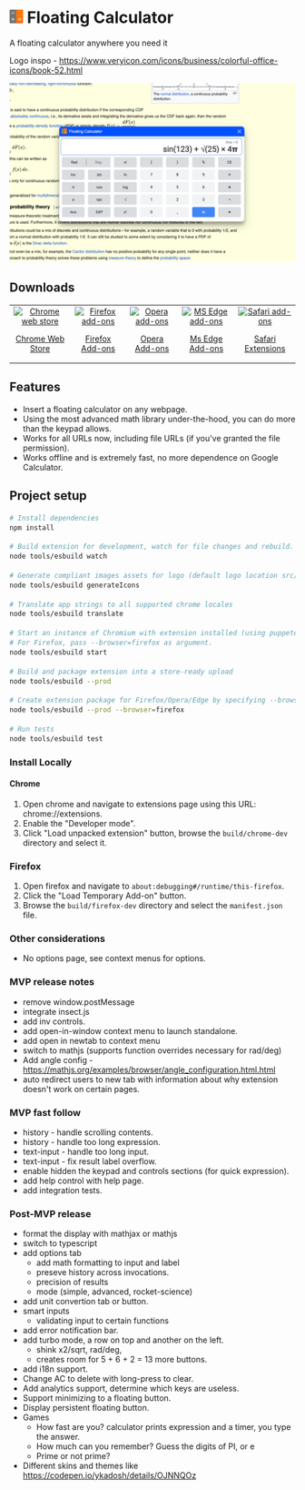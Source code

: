 # ![logo](src/assets/logo-24x24.png) Floating Calculator

A floating calculator anywhere you need it

Logo inspo - https://www.veryicon.com/icons/business/colorful-office-icons/book-52.html

![Screenshot](src/assets/screenshot.JPEG "Screenshot")

## Downloads
<table cellspacing="0" cellpadding="0">
  <tr style="text-align: center">
    <td valign="center">
      <a align="center" href="https://chrome.google.com/webstore/detail/floating-calculator/mbfnbhfjnjeedaknilkfegfnnmmmmpmn">
        <img src="src/assets/chrome-logo.png" alt="Chrome web store" width="50" />
        <p align="center">Chrome Web Store</p>
      </a>
    </td>
    <td valign="center">
      <a href="https://addons.mozilla.org/firefox/extensions/">
        <img src="src/assets/firefox-logo.png" alt="Firefox add-ons" width="50" />
        <p align="center">Firefox Add-ons</p>
      </a>
    </td>
        <td valign="center">
      <a href="https://addons.opera.com/en/extensions/">
        <img src="src/assets/opera-logo.png" alt="Opera add-ons" width="50"/>
        <p align="center">Opera Add-ons</p>
      </a>
    </td>
        <td valign="center">
      <a href="https://microsoftedge.microsoft.com/addons">
        <img src="src/assets/ms-edge-logo.png" alt="MS Edge add-ons" width="50" />
        <p align="center">Ms Edge Add-ons</p>
      </a>
    </td>
        <td valign="center">
      <a href="https://apps.apple.com/app/apple-store/">
        <img src="src/assets/safari-logo.png" alt="Safari add-ons" width="50" />
        <p align="center">Safari Extensions</p>
      </a>
    </td>
  </tr>
</table>

## Features

* Insert a floating calculator on any webpage.
* Using the most advanced math library under-the-hood, you can do more than the keypad allows.
* Works for all URLs now, including file URLs (if you've granted the file permission).
* Works offline and is extremely fast, no more dependence on Google Calculator.

## Project setup

```bash
# Install dependencies
npm install

# Build extension for development, watch for file changes and rebuild.
node tools/esbuild watch

# Generate compliant images assets for logo (default logo location src/assets/logo.png)
node tools/esbuild generateIcons

# Translate app strings to all supported chrome locales
node tools/esbuild translate

# Start an instance of Chromium with extension installed (using puppeteer)
# For Firefox, pass --browser=firefox as argument.
node tools/esbuild start 

# Build and package extension into a store-ready upload
node tools/esbuild --prod 

# Create extension package for Firefox/Opera/Edge by specifying --browser argument
node tools/esbuild --prod --browser=firefox

# Run tests
node tools/esbuild test
```

### Install Locally

#### Chrome
1. Open chrome and navigate to extensions page using this URL: chrome://extensions.
2. Enable the "Developer mode".
3. Click "Load unpacked extension" button, browse the `build/chrome-dev` directory and select it.

### Firefox
1. Open firefox and navigate to `about:debugging#/runtime/this-firefox`.
2. Click the "Load Temporary Add-on" button.
3. Browse the `build/firefox-dev` directory and select the `manifest.json` file.


### Other considerations
* No options page, see context menus for options.


### MVP release notes
- remove window.postMessage <DONE>
- integrate insect.js <DONE>
- add inv controls. <DONE>
- add open-in-window context menu to launch standalone. <DONE>
- add open in newtab to context menu <DONE>
- switch to mathjs (supports function overrides necessary for rad/deg)
- Add angle config - https://mathjs.org/examples/browser/angle_configuration.html.html
- auto redirect users to new tab with information about why extension doesn't work on certain pages.

### MVP fast follow
- history - handle scrolling contents.
- history - handle too long expression.
- text-input - handle too long input.
- text-input - fix result label overflow.
- enable hidden the keypad and controls sections (for quick expression).
- add help control with help page.
- add integration tests.

### Post-MVP release
- format the display with mathjax or mathjs
- switch to typescript
- add options tab
  - add math formatting to input and label
  - preseve history across invocations.
  - precision of results
  - mode (simple, advanced, rocket-science)
- add unit convertion tab or button.
- smart inputs 
  - validating input to certain functions
- add error notification bar.
- add turbo mode, a row on top and another on the left.
  - shink x2/sqrt, rad/deg, 
  - creates room for 5 + 6 + 2 = 13 more buttons.
- add i18n support.
- Change AC to delete with long-press to clear.
- Add analytics support, determine which keys are useless.
- Support minimizing to a floating button.
- Display persistent floating button.
- Games
  - How fast are you? calculator prints expression and a timer, you type the answer.
  - How much can you remember? Guess the digits of PI, or e
  - Prime or not prime?
- Different skins and themes like https://codepen.io/ykadosh/details/OJNNQOz

